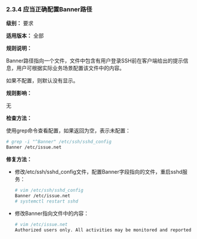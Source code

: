 ### 2.3.4 应当正确配置Banner路径

**级别：** 要求

**适用版本：** 全部

**规则说明：** 

Banner路径指向一个文件，文件中包含有用户登录SSH前在客户端给出的提示信息，用户可根据实际业务场景配置该文件中的内容。

如果不配置，则默认没有显示。

**规则影响：**

无

**检查方法：**

使用grep命令查看配置，如果返回为空，表示未配置：

```bash
# grep -i "^Banner" /etc/ssh/sshd_config
Banner /etc/issue.net
```

**修复方法：**

* 修改/etc/ssh/sshd_config文件，配置Banner字段指向的文件，重启sshd服务：

  ```bash
  # vim /etc/ssh/sshd_config
  Banner /etc/issue.net
  # systemctl restart sshd
  ```

* 修改Banner指向文件中的内容：

  ```bash
  # vim /etc/issue.net
  Authorized users only. All activities may be monitored and reported.
  ```